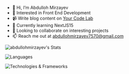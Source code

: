 - 👋 Hi, I’m Abdulloh Mirzayev
- 👀 Interested in Front End Development
- 📹 Write blog content on [Your Code Lab](https://www.youtube.com/@ycldev)
- 🌱 Currently learning NextJS15
- 💞️ Looking to collaborate on interesting projects
- 📫 Reach me out at abdullohmirzayev7570@gmail.com


![abdullohmirzayev's Stats](https://github-readme-stats.vercel.app/api?username=abdullohmirzayev&theme=tokyonight&show_icons=true&hide_border=true&count_private=true)

![Languages](https://skillicons.dev/icons?i=html,css,js,ts,nodejs,git)

![Technologies & Frameworks](https://skillicons.dev/icons?i=react,nextjs,tailwind,shadcn,figma,expressjs,mongodb)

<!--![Top Languages](https://github-readme-stats.vercel.app/api/top-langs/?username=nimone&layout=compact)-->